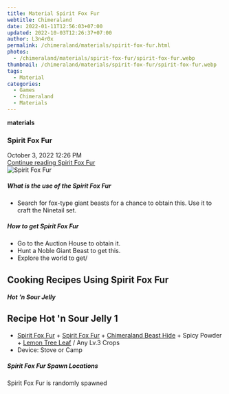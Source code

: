 ```yaml
---
title: Material Spirit Fox Fur
webtitle: Chimeraland
date: 2022-01-11T12:56:03+07:00
updated: 2022-10-03T12:26:37+07:00
author: L3n4r0x
permalink: /chimeraland/materials/spirit-fox-fur.html
photos:
  - /chimeraland/materials/spirit-fox-fur/spirit-fox-fur.webp
thumbnail: /chimeraland/materials/spirit-fox-fur/spirit-fox-fur.webp
tags:
  - Material
categories:
  - Games
  - Chimeraland
  - Materials
---
```


<section id="bootstrap-wrapper">
  <link
    rel="stylesheet"
    href="https://cdn.statically.io/gh/dimaslanjaka/Web-Manajemen/40ac3225/css/bootstrap-4.5-wrapper.css"
  />
  <div
    class="row g-0 border rounded overflow-hidden flex-md-row mb-4 shadow-sm position-relative"
  >
    <div class="col p-4 d-flex flex-column position-static">
      <strong class="d-inline-block mb-2 text-success">materials</strong>
      <h3 class="mb-0">Spirit Fox Fur</h3>
      <div class="mb-1 text-muted">October 3, 2022 12:26 PM</div>
      <a
        href="/chimeraland/materials/spirit-fox-fur.html"
        class="stretched-link d-none"
        >Continue reading Spirit Fox Fur</a
      >
    </div>
    <div class="col-auto d-none d-lg-block">
      <img
        src="/chimeraland/materials/spirit-fox-fur/spirit-fox-fur.webp"
        alt="Spirit Fox Fur"
      />
    </div>
  </div>
  <div class="row">
    <div class="col-lg-6 col-12 mb-2">
      <div class="card">
        <div class="card-body">
          <h5 class="card-title">What is the use of the Spirit Fox Fur</h5>
          <div class="card-text">
            <ul>
              <li>
                Search for fox-type giant beasts for a chance to obtain this.
                Use it to craft the Ninetail set.
              </li>
            </ul>
          </div>
        </div>
      </div>
    </div>
    <div class="col-lg-6 col-12 mb-2">
      <div class="card">
        <div class="card-body">
          <h5 class="card-title">How to get Spirit Fox Fur</h5>
          <div class="card-text">
            <ul>
              <li>Go to the Auction House to obtain it.</li>
              <li>Hunt a Noble Giant Beast to get this.</li>
              <li>Explore the world to get/</li>
            </ul>
          </div>
        </div>
      </div>
    </div>
    <div class="col-lg-6 col-12 mb-2">
      <h2 id="cookable">Cooking Recipes Using Spirit Fox Fur</h2>
      <div id="recipe-hot-n-sour-jelly">
        <h5 id="item-hot-n-sour-jelly">Hot &#x27;n Sour Jelly</h5>
        <div class="col-12 col-lg-6 recipe-item mb-2">
          <div class="card">
            <div class="card-body">
              <h2 class="card-title fs-5">Recipe Hot &#x27;n Sour Jelly 1</h2>
              <div class="card-text">
                <ul>
                  <li>
                    <a
                      class="text-decoration-none"
                      href="/chimeraland/materials/spirit-fox-fur.html"
                      >Spirit Fox Fur</a
                    >
                    +
                    <a
                      class="text-decoration-none"
                      href="/chimeraland/materials/spirit-fox-fur.html"
                      >Spirit Fox Fur</a
                    >
                    +
                    <a
                      class="text-decoration-none"
                      href="/chimeraland/materials/chimeraland-beast-hide.html"
                      >Chimeraland Beast Hide</a
                    >
                    + Spicy Powder +
                    <a
                      class="text-decoration-none"
                      href="/chimeraland/materials/lemon-tree-leaf.html"
                      >Lemon Tree Leaf</a
                    >
                    / Any Lv.3 Crops
                  </li>
                  <li>Device: Stove or Camp</li>
                </ul>
              </div>
            </div>
          </div>
        </div>
      </div>
    </div>
    <div class="col-12 mb-2">
      <h5>Spirit Fox Fur Spawn Locations</h5>
      <p>Spirit Fox Fur is randomly spawned</p>
    </div>
  </div>
</section>